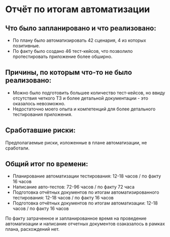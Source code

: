 # Отчёт по итогам автоматизации

## Что было запланировано и что реализовано:
* По плану было автоматизировать 42 сценария, 4 из которых позитивные.
* По факту было создано 46 тест-кейсов, что позволило протестировать приложение более обширно.

## Причины, по которым что-то не было реализовано:
* Можно было подготовить большее количество тест-кейсов, но ввиду отсутствия четкого ТЗ и более детальной документации - это оказалось невозможно.
* Недостаточно моего опыта и компетенций для более детального тестирования приложения.

## Сработавшие риски:
Предполагаемые риски, изложенные в плане автоматизации, не сработали.

## Общий итог по времени:
* Планирование автоматизации тестирования: 12-18 часов / по факту 16 часов
* Написание авто-тестов: 72-96 часов / по факту 72 часа
* Подготовка отчётных документов по итогам автоматизированного тестирования: 12-18 часов / по факту 16 часов
* Подготовка отчётных документов по итогам автоматизации: 12-18 часов / по факту 16 часов

По факту затраченное и запланированное время на проведение автоматизации и написание отчетных документов озаказалось в рамках плана, расхождений нет.
